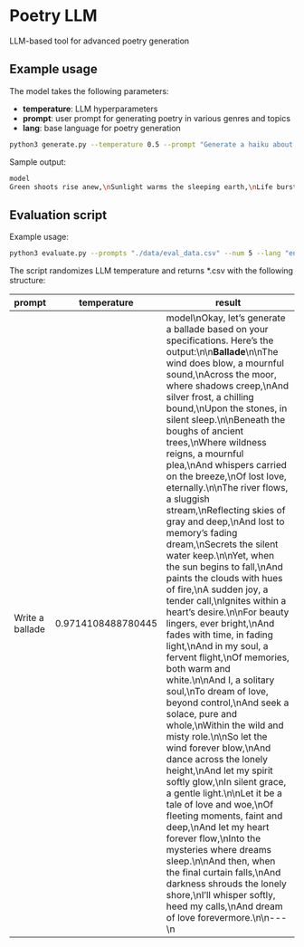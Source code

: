 # Poetry LLM

LLM-based tool for advanced poetry generation

## Example usage

The model takes the following parameters:

- **temperature**: LLM hyperparameters
- **prompt**: user prompt for generating poetry in various genres and topics
- **lang**: base language for poetry generation

```bash
python3 generate.py --temperature 0.5 --prompt "Generate a haiku about spring" --lang "en"
```

Sample output:

```bash
model
Green shoots rise anew,\nSunlight warms the sleeping earth,\nLife bursts into bloom.\n
```

## Evaluation script

Example usage:

```bash
python3 evaluate.py --prompts "./data/eval_data.csv" --num 5 --lang "en"
```

The script randomizes LLM temperature and returns *.csv with the following structure:

| prompt          | temperature        | result                                                                                                                                                                                                                                                                                                                                                                                                                                                                                                                                                                                                                                                                                                                                                                                                                                                                                                                                                                                                                                                                                                                                                                                                                                                                                                                                                                                                                                                                                                   |
|-----------------|--------------------|----------------------------------------------------------------------------------------------------------------------------------------------------------------------------------------------------------------------------------------------------------------------------------------------------------------------------------------------------------------------------------------------------------------------------------------------------------------------------------------------------------------------------------------------------------------------------------------------------------------------------------------------------------------------------------------------------------------------------------------------------------------------------------------------------------------------------------------------------------------------------------------------------------------------------------------------------------------------------------------------------------------------------------------------------------------------------------------------------------------------------------------------------------------------------------------------------------------------------------------------------------------------------------------------------------------------------------------------------------------------------------------------------------------------------------------------------------------------------------------------------------|
| Write a ballade | 0.9714108488780445 | model\nOkay, let’s generate a ballade based on your specifications. Here’s the output:\n\n**Ballade**\n\nThe wind does blow, a mournful sound,\\nAcross the moor, where shadows creep,\\nAnd silver frost, a chilling bound,\\nUpon the stones, in silent sleep.\\n\\nBeneath the boughs of ancient trees,\\nWhere wildness reigns, a mournful plea,\\nAnd whispers carried on the breeze,\\nOf lost love, eternally.\\n\\nThe river flows, a sluggish stream,\\nReflecting skies of gray and deep,\\nAnd lost to memory’s fading dream,\\nSecrets the silent water keep.\\n\\nYet, when the sun begins to fall,\\nAnd paints the clouds with hues of fire,\\nA sudden joy, a tender call,\\nIgnites within a heart’s desire.\\n\\nFor beauty lingers, ever bright,\\nAnd fades with time, in fading light,\\nAnd in my soul, a fervent flight,\\nOf memories, both warm and white.\\n\\nAnd I, a solitary soul,\\nTo dream of love, beyond control,\\nAnd seek a solace, pure and whole,\\nWithin the wild and misty role.\\n\\nSo let the wind forever blow,\\nAnd dance across the lonely height,\\nAnd let my spirit softly glow,\\nIn silent grace, a gentle light.\\n\\nLet it be a tale of love and woe,\\nOf fleeting moments, faint and deep,\\nAnd let my heart forever flow,\\nInto the mysteries where dreams sleep.\\n\\nAnd then, when the final curtain falls,\\nAnd darkness shrouds the lonely shore,\\nI’ll whisper softly, heed my calls,\\nAnd dream of love forevermore.\\n\\n---\n |

